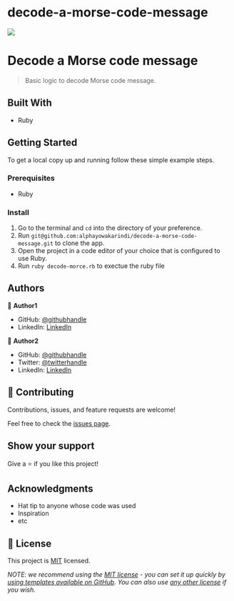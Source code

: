 # decode-a-morse-code-message
![](https://img.shields.io/badge/Microverse-blueviolet)

# Decode a Morse code message

> Basic logic to decode Morse code message.


## Built With

- Ruby


## Getting Started

To get a local copy up and running follow these simple example steps.

### Prerequisites
- Ruby


### Install
1. Go to the terminal and ```cd``` into the directory of your preference.
2. Run `git@github.com:alphayowakarindi/decode-a-morse-code-message.git` to clone the app.
3. Open the project in a code editor of your choice that is configured to use Ruby. 
3. Run `ruby decode-morce.rb` to exectue the ruby file


## Authors

👤 **Author1**

- GitHub: [@githubhandle](https://github.com/alphayowakarindi)
- LinkedIn: [LinkedIn](https://www.linkedin.com/in/alphayo-wakarindi-15a825236/)

👤 **Author2**

- GitHub: [@githubhandle](@BasitAl35031734)
- Twitter: [@twitterhandle](@BasitAl35031734)
- LinkedIn: [LinkedIn]( basit-ali-3961141b3)
## 🤝 Contributing

Contributions, issues, and feature requests are welcome!

Feel free to check the [issues page](../../issues/).

## Show your support

Give a ⭐️ if you like this project!

## Acknowledgments

- Hat tip to anyone whose code was used
- Inspiration
- etc

## 📝 License

This project is [MIT](./LICENSE) licensed.

_NOTE: we recommend using the [MIT license](https://choosealicense.com/licenses/mit/) - you can set it up quickly by [using templates available on GitHub](https://docs.github.com/en/communities/setting-up-your-project-for-healthy-contributions/adding-a-license-to-a-repository). You can also use [any other license](https://choosealicense.com/licenses/) if you wish._
